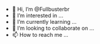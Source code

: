 - 👋 Hi, I’m @Fullbusterbr
- 👀 I’m interested in ...
- 🌱 I’m currently learning ...
- 💞️ I’m looking to collaborate on ...
- 📫 How to reach me ...

<!---
Fullbusterbr/Fullbusterbr is a ✨ special ✨ repository because its `README.md` (this file) appears on your GitHub profile.
You can click the Preview link to take a look at your changes.
--->
